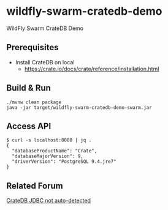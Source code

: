 # wildfly-swarm-cratedb-demo

WildFly Swarm CrateDB Demo

## Prerequisites

* Install CrateDB on local
  * https://crate.io/docs/crate/reference/installation.html

## Build & Run

``` console
./mvnw clean package
java -jar target/wildfly-swarm-cratedb-demo-swarm.jar
```

## Access API

``` console
$ curl -s localhost:8080 | jq .
{
  "databaseProductName": "Crate",
  "databaseMajorVersion": 9,
  "driverVersion": "PostgreSQL 9.4.jre7"
}
```

## Related Forum

[CrateDB JDBC not auto-detected](https://groups.google.com/forum/#!topic/wildfly-swarm/kJN42Swgt8s)